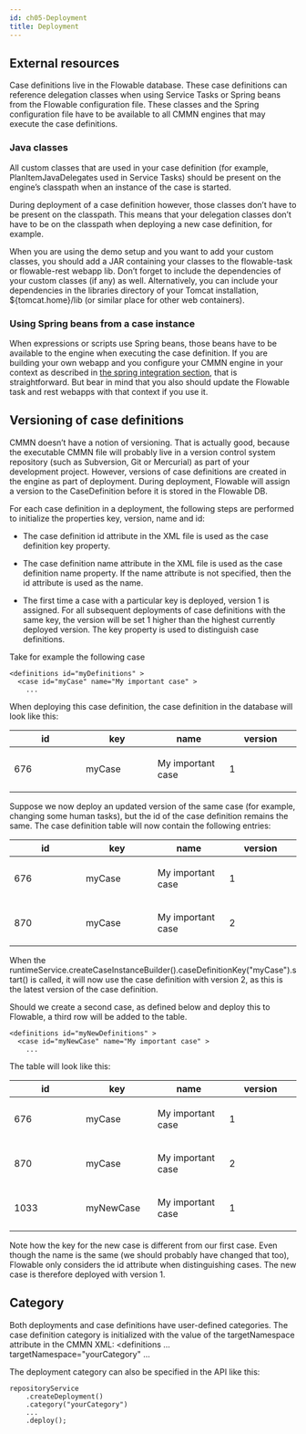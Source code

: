 ```yaml
---
id: ch05-Deployment
title: Deployment
---
```


## External resources

Case definitions live in the Flowable database. These case definitions can reference delegation classes when using Service Tasks or Spring beans from the Flowable configuration file. These classes and the Spring configuration file have to be available to all CMMN engines that may execute the case definitions.

### Java classes

All custom classes that are used in your case definition (for example, PlanItemJavaDelegates used in Service Tasks) should be present on the engine’s classpath when an instance of the case is started.

During deployment of a case definition however, those classes don’t have to be present on the classpath. This means that your delegation classes don’t have to be on the classpath when deploying a new case definition, for example.

When you are using the demo setup and you want to add your custom classes, you should add a JAR containing your classes to the flowable-task or flowable-rest webapp lib. Don’t forget to include the dependencies of your custom classes (if any) as well. Alternatively, you can include your dependencies in the libraries directory of your Tomcat installation, ${tomcat.home}/lib (or similar place for other web containers).

### Using Spring beans from a case instance

When expressions or scripts use Spring beans, those beans have to be available to the engine when executing the case definition. If you are building your own webapp and you configure your CMMN engine in your context as described in [the spring integration section](cmmn/ch04-Spring.md#spring-integration), that is straightforward. But bear in mind that you also should update the Flowable task and rest webapps with that context if you use it.

## Versioning of case definitions

CMMN doesn’t have a notion of versioning. That is actually good, because the executable CMMN file will probably live in a version control system repository (such as Subversion, Git or Mercurial) as part of your development project. However, versions of case definitions are created in the engine as part of deployment. During deployment, Flowable will assign a version to the CaseDefinition before it is stored in the Flowable DB.

For each case definition in a deployment, the following steps are performed to initialize the properties key, version, name and id:

-   The case definition id attribute in the XML file is used as the case definition key property.

-   The case definition name attribute in the XML file is used as the case definition name property. If the name attribute is not specified, then the id attribute is used as the name.

-   The first time a case with a particular key is deployed, version 1 is assigned. For all subsequent deployments of case definitions with the same key, the version will be set 1 higher than the highest currently deployed version. The key property is used to distinguish case definitions.

Take for example the following case

    <definitions id="myDefinitions" >
      <case id="myCase" name="My important case" >
        ...

When deploying this case definition, the case definition in the database will look like this:

<table>
<colgroup>
<col style="width: 25%" />
<col style="width: 25%" />
<col style="width: 25%" />
<col style="width: 25%" />
</colgroup>
<thead>
<tr class="header">
<th>id</th>
<th>key</th>
<th>name</th>
<th>version</th>
</tr>
</thead>
<tbody>
<tr class="odd">
<td><p>676</p></td>
<td><p>myCase</p></td>
<td><p>My important case</p></td>
<td><p>1</p></td>
</tr>
</tbody>
</table>

Suppose we now deploy an updated version of the same case (for example, changing some human tasks), but the id of the case definition remains the same. The case definition table will now contain the following entries:

<table>
<colgroup>
<col style="width: 25%" />
<col style="width: 25%" />
<col style="width: 25%" />
<col style="width: 25%" />
</colgroup>
<thead>
<tr class="header">
<th>id</th>
<th>key</th>
<th>name</th>
<th>version</th>
</tr>
</thead>
<tbody>
<tr class="odd">
<td><p>676</p></td>
<td><p>myCase</p></td>
<td><p>My important case</p></td>
<td><p>1</p></td>
</tr>
<tr class="even">
<td><p>870</p></td>
<td><p>myCase</p></td>
<td><p>My important case</p></td>
<td><p>2</p></td>
</tr>
</tbody>
</table>

When the runtimeService.createCaseInstanceBuilder().caseDefinitionKey("myCase").start() is called, it will now use the case definition with version 2, as this is the latest version of the case definition.

Should we create a second case, as defined below and deploy this to Flowable, a third row will be added to the table.

    <definitions id="myNewDefinitions" >
      <case id="myNewCase" name="My important case" >
        ...

The table will look like this:

<table>
<colgroup>
<col style="width: 25%" />
<col style="width: 25%" />
<col style="width: 25%" />
<col style="width: 25%" />
</colgroup>
<thead>
<tr class="header">
<th>id</th>
<th>key</th>
<th>name</th>
<th>version</th>
</tr>
</thead>
<tbody>
<tr class="odd">
<td><p>676</p></td>
<td><p>myCase</p></td>
<td><p>My important case</p></td>
<td><p>1</p></td>
</tr>
<tr class="even">
<td><p>870</p></td>
<td><p>myCase</p></td>
<td><p>My important case</p></td>
<td><p>2</p></td>
</tr>
<tr class="odd">
<td><p>1033</p></td>
<td><p>myNewCase</p></td>
<td><p>My important case</p></td>
<td><p>1</p></td>
</tr>
</tbody>
</table>

Note how the key for the new case is different from our first case. Even though the name is the same (we should probably have changed that too), Flowable only considers the id attribute when distinguishing cases. The new case is therefore deployed with version 1.

## Category

Both deployments and case definitions have user-defined categories. The case definition category is initialized with the value of the targetNamespace attribute in the CMMN XML: &lt;definitions ... targetNamespace="yourCategory" ...

The deployment category can also be specified in the API like this:

    repositoryService
        .createDeployment()
        .category("yourCategory")
        ...
        .deploy();
